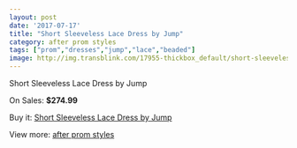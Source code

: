 ```yaml
---
layout: post
date: '2017-07-17'
title: "Short Sleeveless Lace Dress by Jump"
category: after prom styles
tags: ["prom","dresses","jump","lace","beaded"]
image: http://img.transblink.com/17955-thickbox_default/short-sleeveless-lace-dress-by-jump.jpg
---
```

Short Sleeveless Lace Dress by Jump

On Sales: **$274.99**
<a href="https://www.transblink.com/en/after-prom-styles/5632-short-sleeveless-lace-dress-by-jump.html"><amp-img layout="responsive" width="600" height="600" src="//img.transblink.com/17955-thickbox_default/short-sleeveless-lace-dress-by-jump.jpg" alt="Short Sleeveless Lace Dress by Jump 0" /></a>
<a href="https://www.transblink.com/en/after-prom-styles/5632-short-sleeveless-lace-dress-by-jump.html"><amp-img layout="responsive" width="600" height="600" src="//img.transblink.com/17958-thickbox_default/short-sleeveless-lace-dress-by-jump.jpg" alt="Short Sleeveless Lace Dress by Jump 1" /></a>
<a href="https://www.transblink.com/en/after-prom-styles/5632-short-sleeveless-lace-dress-by-jump.html"><amp-img layout="responsive" width="600" height="600" src="//img.transblink.com/17957-thickbox_default/short-sleeveless-lace-dress-by-jump.jpg" alt="Short Sleeveless Lace Dress by Jump 2" /></a>
<a href="https://www.transblink.com/en/after-prom-styles/5632-short-sleeveless-lace-dress-by-jump.html"><amp-img layout="responsive" width="600" height="600" src="//img.transblink.com/17956-thickbox_default/short-sleeveless-lace-dress-by-jump.jpg" alt="Short Sleeveless Lace Dress by Jump 3" /></a>

Buy it: [Short Sleeveless Lace Dress by Jump](https://www.transblink.com/en/after-prom-styles/5632-short-sleeveless-lace-dress-by-jump.html "Short Sleeveless Lace Dress by Jump")

View more: [after prom styles](https://www.transblink.com/en/55-after-prom-styles "after prom styles")
